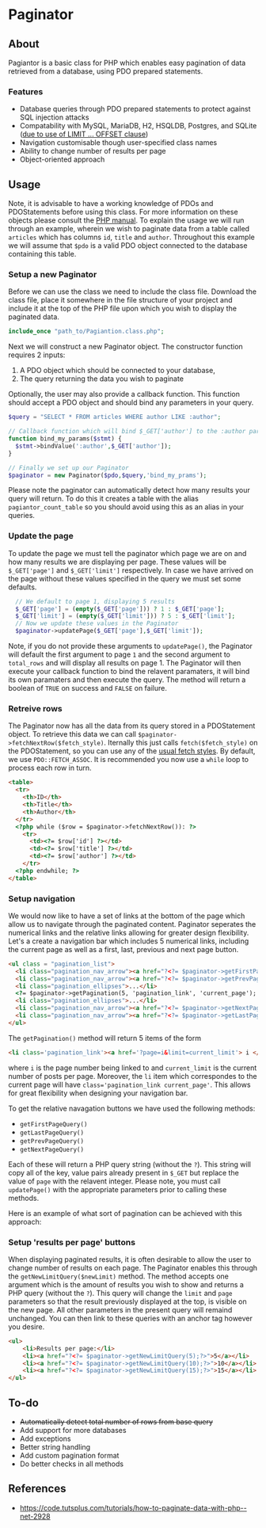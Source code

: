 # Paginator

## About
Pagiantor is a basic class for PHP which enables easy pagination of data retrieved from a database, using PDO prepared statements.

### Features
* Database queries through PDO prepared statements to protect against SQL injection attacks
* Compatability with MySQL, MariaDB, H2, HSQLDB, Postgres, and SQLite ([due to use of LIMIT ... OFFSET clause](http://www.jooq.org/doc/latest/manual/sql-building/sql-statements/select-statement/limit-clause/))
* Navigation customisable though user-specified class names
* Ability to change number of results per page
* Object-oriented approach

## Usage

Note, it is advisable to have a working knowledge of PDOs and PDOStatements before using this class. For more information on these objects please consult the [PHP manual](http://php.net/manual/en/book.pdo.php). To explain the usage we will run through an example, wherein we wish to paginate data from a table called `articles` which has columns `id`, `title` and `author`. Throughout this example we will assume that `$pdo` is a valid PDO object connected to the database containing this table.

### Setup a new Paginator
Before we can use the class we need to include the class file. Download the class file, place it somewhere in the file structure of your project and include it at the top of the PHP file upon which you wish to display the paginated data. 

```php
include_once "path_to/Pagiantion.class.php";
```
Next we will construct a new Paginator object. The constructor function requires 2 inputs:
1. A PDO object which should be connected to your database,
2. The query returning the data you wish to paginate

Optionally, the user may also provide a callback function. This function should accept a PDO object and should bind any parameters in your query.

```php
$query = "SELECT * FROM articles WHERE author LIKE :author";

// Callback function which will bind $_GET['author'] to the :author parameter
function bind_my_params($stmt) {
  $stmt->bindValue(':author',$_GET['author']);
}

// Finally we set up our Paginator
$paginator = new Paginator($pdo,$query,'bind_my_prams');
```

Please note the paginator can automatically detect how many results your query will return. To do this it creates a table with the alias `pagiantor_count_table` so you should avoid using this as an alias in your queries.

### Update the page
To update the page we must tell the paginator which page we are on and how many results we are displaying per page. These values will be `$_GET['page']` and `$_GET['limit']` respectively. In case we have arrived on the page without these values specified in the query we must set some defaults.

```php
  // We default to page 1, displaying 5 results
  $_GET['page'] = (empty($_GET['page'])) ? 1 : $_GET['page'];
  $_GET['limit'] = (empty($_GET['limit'])) ? 5 : $_GET['limit'];
  // Now we update these values in the Paginator
  $paginator->updatePage($_GET['page'],$_GET['limit']);
```

Note, if you do not provide these arguments to `updatePage()`, the Paginator will default the first argument to page `1` and the second argument to `total_rows` and will display all results on page 1. The Paginator will then execute your callback function to bind the relavent paramaters, it will bind its own paramaters and then execute the query. The method will return a boolean of `TRUE` on success and `FALSE` on failure.

### Retreive rows
The Paginator now has all the data from its query stored in a PDOStatement object. To retrieve this data we can call `$paginator->fetchNextRow($fetch_style)`. Iternally this just calls `fetch($fetch_style)` on the PDOStatement, so you can use any of the [usual fetch styles](http://php.net/manual/en/pdostatement.fetch.php). By default, we use `PDO::FETCH_ASSOC`. It is recommended you now use a `while` loop to process each row in turn.

```html
<table>
  <tr>
    <th>ID</th>
    <th>Title</th>
    <th>Author</th>
  </tr>
  <?php while ($row = $paginator->fetchNextRow()): ?>
    <tr>
      <td><?= $row['id'] ?></td>
      <td><?= $row['title'] ?></td>
      <td><?= $row['author'] ?></td>
    </tr>
  <?php endwhile; ?>
</table>
```

### Setup navigation
We would now like to have a set of links at the bottom of the page which allow us to navigate through the paginated content. Paginator seperates the numerical links and the relative links allowing for greater design flexibility. Let's a create a navigation bar which includes 5 numerical links, including the current page as well as a first, last, previous and next page button.

```html
<ul class = "pagination_list">
  <li class="pagination_nav_arrow"><a href="?<?= $paginator->getFirstPageQuery()?>">&lt;&lt;</a></li>
  <li class="pagination_nav_arrow"><a href="?<?= $paginator->getPrevPageQuery()?>">&lt;</li>
  <li class="pagination_ellipses">...</li>
  <?= $paginator->getPagination(5, 'pagination_link', 'current_page'); ?>
  <li class="pagination_ellipses">...</li>
  <li class="pagination_nav_arrow"><a href="?<?= $paginator->getNextPageQuery()?>">&gt;</li>
  <li class="pagination_nav_arrow"><a href="?<?= $paginator->getLastPageQuery()?>">&gt;&gt;</a></li>
</ul>
```

The `getPagination()` method will return 5 items of the form
```html
<li class='pagination_link'><a href='?page=i&limit=current_limit'> i </a></li>
```
where `i` is the page number being linked to and `current_limit` is the current number of posts per page. Moreover, the `li` item which correspondes to the current page will have `class='pagination_link current_page'`. This allows for great flexibility when designing your navigation bar.

To get the relative navagation buttons we have used the following methods:

* `getFirstPageQuery()`
* `getLastPageQuery()`
* `getPrevPageQuery()`
* `getNextPageQuery()`

Each of these will return a PHP query string (without the `?`). This string will copy all of the key, value pairs already present in `$_GET` but replace the value of `page` with the relavent integer. Please note, you must call `updatePage()` with the appropriate parameters prior to calling these methods.

Here is an example of what sort of pagination can be achieved with this approach:

<!-- Include GIF of example navigation here -->

### Setup 'results per page' buttons
When displaying paginated results, it is often desirable to allow the user to change number of results on each page. The Paginator enables this through the `getNewLimitQuery($newLimit)` method. The method accepts one argument which is the amount of results you wish to show and returns a PHP query (without the `?`). This query will change the `limit` and `page` parameters so that the result previously displayed at the top, is visible on the new page. All other parameters in the present query will remaind unchanged. You can then link to these queries with an anchor tag however you desire.

```html
<ul>
    <li>Results per page:</li>
    <li><a href="?<?= $paginator->getNewLimitQuery(5);?>">5</a></li>
    <li><a href="?<?= $paginator->getNewLimitQuery(10);?>">10</a></li>
    <li><a href="?<?= $paginator->getNewLimitQuery(15);?>">15</a></li>
</ul>
```

## To-do
* ~~Automatically detect total number of rows from base query~~
* Add support for more databases
* Add exceptions
* Better string handling
* Add custom pagination format
* Do better checks in all methods

## References
* https://code.tutsplus.com/tutorials/how-to-paginate-data-with-php--net-2928
